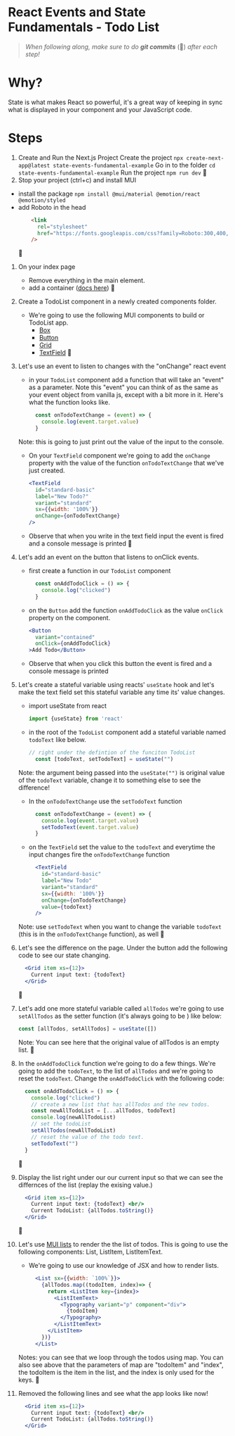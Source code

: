 # React Events and State Fundamentals - Todo List

> *When following along, make sure to do **git commits*** (🚦) *after each step!*

# Why?

State is what makes React so powerful, it's a great way of keeping in sync what is displayed in your component and your JavaScript code.

# Steps

1. Create and Run the Next.js Project
    Create the project
    `npx create-next-app@latest state-events-fundamental-example`
    Go in to the folder
    `cd state-events-fundamental-example`
    Run the project
    `npm run dev`
    🚦
1. Stop your project (ctrl+c) and install MUI
  - install the package
    `npm install @mui/material @emotion/react @emotion/styled`
  - add Roboto in the head
    ```html
        <link
          rel="stylesheet"
          href="https://fonts.googleapis.com/css?family=Roboto:300,400,500,700&display=swap"
        />
    ```
    🚦
1. On your index page
   - Remove everything in the main element.
   - add a container ([docs here](https://mui.com/material-ui/react-container/))
    🚦

1. Create a TodoList component in a newly created components folder.
   - We're going to use the following MUI components to build or TodoList app.
     - [Box](https://mui.com/material-ui/react-box/)
     - [Button](https://mui.com/material-ui/react-button/#basic-button)
     - [Grid](https://mui.com/material-ui/react-grid/)
     - [TextField](https://mui.com/material-ui/react-text-field/)
    🚦
1. Let's use an event to listen to changes with the "onChange" react event
   - in your `TodoList` component add a function that will take an "event" as a parameter. Note this "event" you can think of as the same as your event object from vanilla js, except with a bit more in it. Here's what the function looks like.
      ```jsx
        const onTodoTextChange = (event) => {
          console.log(event.target.value)
        }
      ```
   Note: this is going to just print out the value of the input to the console.
   - On your `TextField` component we're going to add the `onChange` property with the value of the function `onTodoTextChange` that we've just created.
      ```jsx
      <TextField
        id="standard-basic"
        label="New Todo?"
        variant="standard"
        sx={{width: '100%'}}
        onChange={onTodoTextChange}
      />
      ```
   - Observe that when you write in the text field input the event is fired and a console message is printed
    🚦
1. Let's add an event on the button that listens to onClick events.
   - first create a function in our `TodoList` component
      ```jsx
        const onAddTodoClick = () => {
          console.log("clicked")
        }
      ```
   - on the `Button` add the function `onAddTodoClick` as the value `onClick` property on the component.
      ```jsx
      <Button
        variant="contained"
        onClick={onAddTodoClick}
      >Add Todo</Button>
      ```
   - Observe that when you click this button the event is fired and a console message is printed
1. Let's create a stateful variable using reacts' `useState` hook and let's make the text field set this stateful variable any time its' value changes.
   - import useState from react
      ```jsx
      import {useState} from 'react'
      ```
   - in the root of the `TodoList` component add a stateful variable named `todoText` like below.
      ```jsx
      // right under the defintion of the funciton TodoList
        const [todoText, setTodoText] = useState("")
      ```
   Note: the argument being passed into the  `useState("")` is original value of the `todoText` variable, change it to something else to see the difference!
   - In the `onTodoTextChange` use the `setTodoText` function 
      ```jsx
        const onTodoTextChange = (event) => {
          console.log(event.target.value)
          setTodoText(event.target.value)
        }
      ```
   - on the `TextField` set the value to the `todoText` and everytime the input changes fire the `onTodoTextChange` function
      ```jsx
        <TextField
          id="standard-basic"
          label="New Todo"
          variant="standard"
          sx={{width: '100%'}}
          onChange={onTodoTextChange}
          value={todoText}
        />
      ```
   Note: use `setTodoText` when you want to change the variable `todoText` (this is in the `onTodoTextChange` function), as well 
    🚦
1. Let's see the difference on the page. Under the button add the following code to see our state changing.
    ```jsx
      <Grid item xs={12}>
        Current input text: {todoText}
      </Grid>
    ```
    🚦
1. Let's add one more stateful variable called `allTodos` we're going to use `setAllTodos` as the setter function (it's always going to be ) like below:
    ```jsx
    const [allTodos, setAllTodos] = useState([])
    ```
    Note: You can see here that the original value of allTodos is an empty list.
    🚦
1. In the `onAddTodoClick` function we're going to do a few things. We're going to add the `todoText`, to the list of `allTodos` and we're going to reset the `todoText`. Change the `onAddTodoClick` with the following code:
    ```jsx
      const onAddTodoClick = () => {
        console.log("clicked")
        // create a new list that has allTodos and the new todos.
        const newAllTodoList = [...allTodos, todoText]
        console.log(newAllTodoList)
        // set the todoList
        setAllTodos(newAllTodoList)
        // reset the value of the todo text.
        setTodoText("")
      }
    ```
    🚦
1. Display the list right under our our current input so that we can see the differnces of the list (replay the exising value.)
    ```jsx
      <Grid item xs={12}>
        Current input text: {todoText} <br/>
        Current TodoList: {allTodos.toString()}
      </Grid>
    ```
    🚦
1. Let's use [MUI lists](https://mui.com/material-ui/react-list/#basic-list) to render the the list of todos. This is going to use the following components: List, ListItem, ListItemText.
    - We're going to use our knowledge of JSX and how to render lists.
        ```jsx
          <List sx={{width: `100%`}}>
            {allTodos.map((todoItem, index)=> {
              return <ListItem key={index}>
                <ListItemText>
                  <Typography variant="p" component="div">
                    {todoItem}
                  </Typography>
                </ListItemText>
              </ListItem>
            })}
          </List>
        ```
    Notes: you can see that we loop through the todos using map. You can also see above that the parameters of map are "todoItem" and "index", the todoItem is the item in the list, and the index is only used for the keys.
    🚦
1. Removed the following lines and see what the app looks like now!
    ```jsx
      <Grid item xs={12}>
        Current input text: {todoText} <br/>
        Current TodoList: {allTodos.toString()}
      </Grid>
    ```